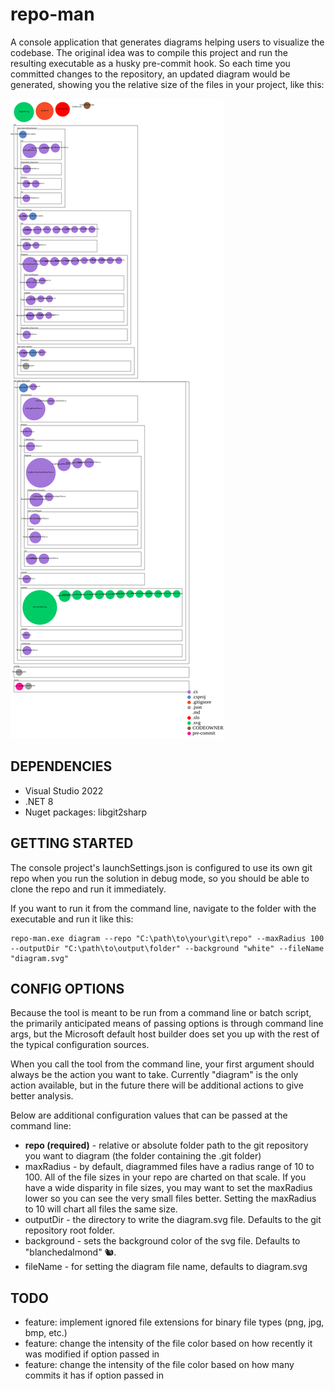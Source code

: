# repo-man

A console application that generates diagrams helping users to visualize the codebase. 
The original idea was to compile this project and run the resulting executable as a husky pre-commit hook. 
So each time you committed changes to the repository, an updated diagram would be generated, 
showing you the relative size of the files in your project, like this:

![Visualization of this repo](./diagram.svg)

## DEPENDENCIES

- Visual Studio 2022
- .NET 8
- Nuget packages: libgit2sharp

## GETTING STARTED

The console project's launchSettings.json is configured to use its own git repo when you run the solution in debug mode, 
so you should be able to clone the repo and run it immediately.

If you want to run it from the command line, navigate to the folder with the executable and run it like this: 
```
repo-man.exe diagram --repo "C:\path\to\your\git\repo" --maxRadius 100 --outputDir "C:\path\to\output\folder" --background "white" --fileName "diagram.svg"
```

## CONFIG OPTIONS

Because the tool is meant to be run from a command line or batch script, 
the primarily anticipated means of passing options is through command line args, 
but the Microsoft default host builder does set you up with the rest of the typical configuration sources.

When you call the tool from the command line, your first argument should always be the action you want to take. 
Currently "diagram" is the only action available, but in the future there will be additional actions to give better analysis. 

Below are additional configuration values that can be passed at the command line:

- **repo (required)** - relative or absolute folder path to the git repository you want to diagram (the folder containing the .git folder)
- maxRadius - by default, diagrammed files have a radius range of 10 to 100. All of the file sizes in your repo are charted on that scale. If you have a wide disparity in file sizes, you may want to set the maxRadius lower so you can see the very small files better. Setting the maxRadius to 10 will chart all files the same size.
- outputDir - the directory to write the diagram.svg file. Defaults to the git repository root folder.
- background - sets the background color of the svg file. Defaults to "blanchedalmond" 🐿️.
- fileName - for setting the diagram file name, defaults to diagram.svg

## TODO

- feature: implement ignored file extensions for binary file types (png, jpg, bmp, etc.)
- feature: change the intensity of the file color based on how recently it was modified if option passed in
- feature: change the intensity of the file color based on how many commits it has if option passed in

